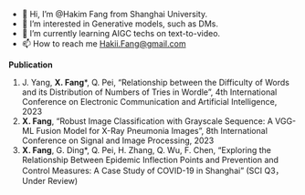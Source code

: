 - 👋 Hi, I’m @Hakim Fang from Shanghai University.
- 👀 I’m interested in Generative models, such as DMs.
- 🌱 I’m currently learning AIGC techs on text-to-video.
- 📫 How to reach me Hakii.Fang@gmail.com

**Publication**
1. J. Yang, **X. Fang***, Q. Pei, “Relationship between the Difficulty of Words and its Distribution of Numbers of Tries in Wordle”, 4th International Conference on Electronic Communication and Artificial Intelligence, 2023
2. **X. Fang**, “Robust Image Classification with Grayscale Sequence: A VGG-ML Fusion Model for X-Ray Pneumonia Images”, 8th International Conference on Signal and Image Processing, 2023
3. **X. Fang**, G. Ding*, Q. Pei, H. Zhang, Q. Wu, F. Chen, “Exploring the Relationship Between Epidemic Inflection Points and Prevention and Control Measures: A Case Study of COVID-19 in Shanghai” (SCI Q3，Under Review)


<!---
- 💞️ I’m looking to collaborate on [A Survey of Quantitative Investment Based on LSTM](https://github.com/XuejiFang/EconomicLab.git).

XuejiFang/XuejiFang is a ✨ special ✨ repository because its `README.md` (this file) appears on your GitHub profile.
You can click the Preview link to take a look at your changes.
--->
